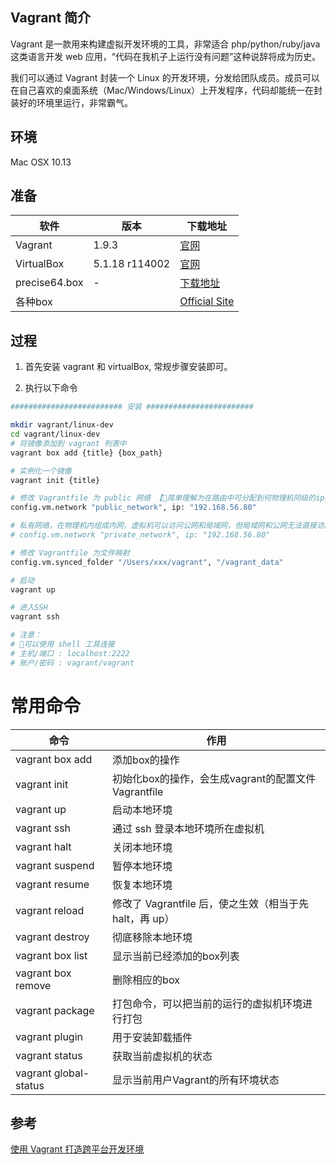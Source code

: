 ## Vagrant 简介

Vagrant 是一款用来构建虚拟开发环境的工具，非常适合 php/python/ruby/java 这类语言开发 web 应用，“代码在我机子上运行没有问题”这种说辞将成为历史。

我们可以通过 Vagrant 封装一个 Linux 的开发环境，分发给团队成员。成员可以在自己喜欢的桌面系统（Mac/Windows/Linux）上开发程序，代码却能统一在封装好的环境里运行，非常霸气。

## 环境
Mac OSX 10.13

## 准备
|软件|版本|下载地址|
|-|-|-|
|Vagrant|1.9.3|[官网](https://www.vagrantup.com/downloads.html)|
|VirtualBox| 5.1.18 r114002|[官网](https://www.virtualbox.org/wiki/Downloads)|
|precise64.box|-|[下载地址](http://files.vagrantup.com/precise64.box)|
|各种box||[Official Site](http://www.vagrantbox.es/)|

## 过程
1. 首先安装 vagrant 和 virtualBox, 常规步骤安装即可。

2. 执行以下命令

```bash
######################### 安装 ########################

mkdir vagrant/linux-dev
cd vagrant/linux-dev
# 将镜像添加到 vagrant 列表中
vagrant box add {title} {box_path}

# 实例化一个镜像
vagrant init {title}

# 修改 Vagrantfile 为 public 网络 【简单理解为在路由中可分配到何物理机同级的ip】
config.vm.network "public_network", ip: "192.168.56.80"

# 私有网络，在物理机内组成内网，虚拟机可以访问公网和局域网，但局域网和公网无法直接访问虚拟机网
# config.vm.network "private_network", ip: "192.168.56.80"

# 修改 Vagrantfile 为文件映射
config.vm.synced_folder "/Users/xxx/vagrant", "/vagrant_data"

# 启动
vagrant up

# 进入SSH 
vagrant ssh

# 注意：
# 可以使用 shell 工具连接
# 主机/端口 : localhost:2222
# 账户/密码 : vagrant/vagrant

```
# 常用命令

|命令|作用|
|-|-|
|vagrant box add|添加box的操作|
|vagrant init|初始化box的操作，会生成vagrant的配置文件Vagrantfile|
|vagrant up|启动本地环境|
|vagrant ssh|通过 ssh 登录本地环境所在虚拟机|
|vagrant halt|关闭本地环境|
|vagrant suspend|暂停本地环境|
|vagrant resume|恢复本地环境|
|vagrant reload|修改了 Vagrantfile 后，使之生效（相当于先 halt，再 up）|
|vagrant destroy|彻底移除本地环境|
|vagrant box list|显示当前已经添加的box列表|
|vagrant box remove|删除相应的box|
|vagrant package|打包命令，可以把当前的运行的虚拟机环境进行打包|
|vagrant plugin|用于安装卸载插件|
|vagrant status|获取当前虚拟机的状态|
|vagrant global-status|显示当前用户Vagrant的所有环境状态|

## 参考
[使用 Vagrant 打造跨平台开发环境](https://segmentfault.com/a/1190000000264347)